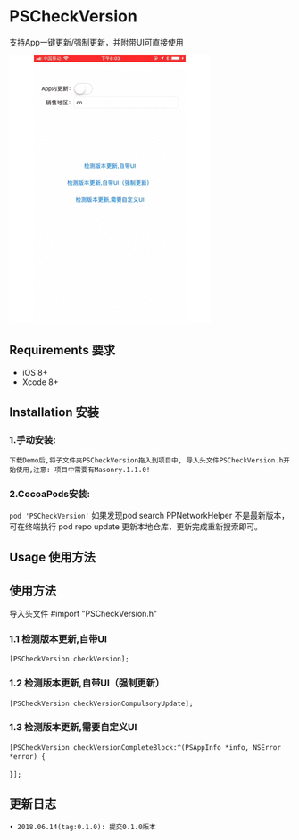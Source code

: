 # PSCheckVersion
支持App一键更新/强制更新，并附带UI可直接使用

![image](https://github.com/paintingStyle/PSCheckVersion/blob/master/example.gif)

## Requirements 要求
* iOS 8+
* Xcode 8+

## Installation 安装
### 1.手动安装:
`下载Demo后,将子文件夹PSCheckVersion拖入到项目中, 导入头文件PSCheckVersion.h开始使用,注意: 项目中需要有Masonry.1.1.0!`
### 2.CocoaPods安装:
`pod 'PSCheckVersion'`
如果发现pod search PPNetworkHelper 不是最新版本，可在终端执行 pod repo update 更新本地仓库，更新完成重新搜索即可。

## Usage 使用方法

## 使用方法

导入头文件 #import "PSCheckVersion.h"

### 1.1 检测版本更新,自带UI
```objc
[PSCheckVersion checkVersion];
```
### 1.2 检测版本更新,自带UI（强制更新）
```objc
[PSCheckVersion checkVersionCompulsoryUpdate];
```
### 1.3 检测版本更新,需要自定义UI
```objc
[PSCheckVersion checkVersionCompleteBlock:^(PSAppInfo *info, NSError *error) {

}];
```

## 更新日志
```
• 2018.06.14(tag:0.1.0): 提交0.1.0版本
```

